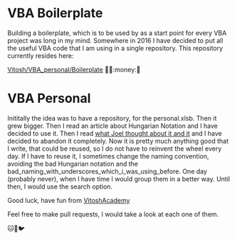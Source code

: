 # VBA Boilerplate 

Building a boilerplate, which is to be used by as a start point for every VBA project was long in my mind. Somewhere in 2016 I have decided to put all the useful VBA code that I am using in a single repository. This repository currently resides here:

[Vitosh/VBA_personal/Boilerplate](https://github.com/Vitosh/VBA_personal/tree/master/Boilerplate)
:cactus::chicken::money::lion:

# VBA Personal

Inititally the idea was to have a repository, for the personal.xlsb.
Then it grew bigger. Then I read an article about Hungarian Notation and I have decided to use it. Then I read [what Joel thought about it and it](https://www.joelonsoftware.com/2005/05/11/making-wrong-code-look-wrong/) and I have decided to abandon it completely. 
Now it is pretty much anything good that I write, that could be reused, so I do not have to reinvent the wheel every day. If I have to reuse it, I sometimes change the naming convention, avoiding the bad Hungarian notation and the bad_naming_with_underscores_which_i_was_using_before. One day (probably never), when I have time I would group them in a better way.  Until then, I would use the search option.
    
Good luck, have fun from [VitoshAcademy](http://www.vitoshacademy.com)

Feel free to make pull requests, I would take a look at each one of them.

:cat::dog::bird:
